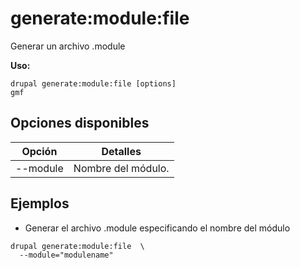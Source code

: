 # generate:module:file
Generar un archivo .module

**Uso:**
```
drupal generate:module:file [options]
gmf
```

## Opciones disponibles
Opción | Detalles
-------|-------------
--module | Nombre del módulo.

## Ejemplos
* Generar el archivo .module especificando el nombre del módulo
```
drupal generate:module:file  \
  --module="modulename"
```
